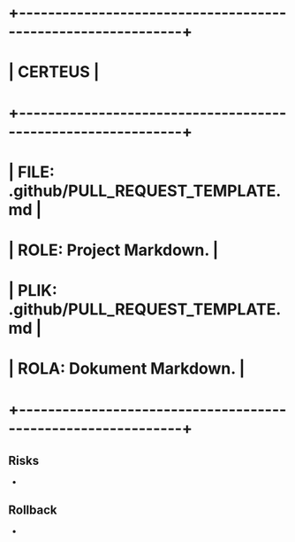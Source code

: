 # +-------------------------------------------------------------+

# | CERTEUS |

# +-------------------------------------------------------------+

# | FILE: .github/PULL_REQUEST_TEMPLATE.md |

# | ROLE: Project Markdown. |

# | PLIK: .github/PULL_REQUEST_TEMPLATE.md |

# | ROLA: Dokument Markdown. |

# +-------------------------------------------------------------+

## Risks
- 

## Rollback
- 

